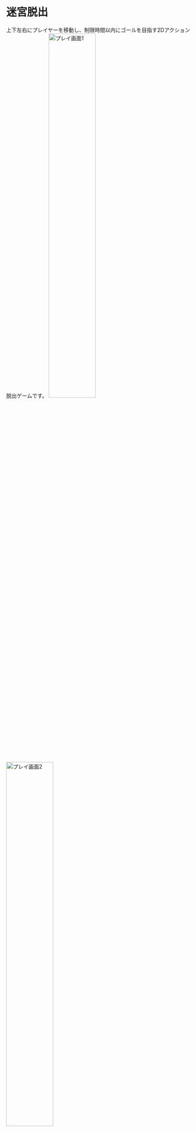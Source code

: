 # 迷宮脱出

上下左右にプレイヤーを移動し、制限時間以内にゴールを目指す2Dアクション脱出ゲームです。
<img src="https://user-images.githubusercontent.com/45062199/125215371-4dcc5100-e2f6-11eb-9f9e-2b42e93cfe7e.jpg" alt="プレイ画面1" width="50%">
<img src="https://user-images.githubusercontent.com/45062199/125215581-e236b380-e2f6-11eb-92e3-28c491f9c5b7.jpg" alt="プレイ画面2" width="50%">


## インストール方法

以下のリンクから実行ファイル群をダウンロードしてください。

`https://www.dropbox.com/s/c3r6k0m8rjkwrh7/MazeEscape.zip?dl=0`



## 動作環境

以下の環境での動作を確認しています。

- Windows10 Home



## 遊び方

1. スタート画面で「ゲームスタート」にカーソルを合わせて【Z】を入力する
2. ステージ選択画面でステージを選択し、【Z】を入力するとゲームが開始する

<img src="https://user-images.githubusercontent.com/45062199/125215478-8d933880-e2f6-11eb-8787-e711f84ac326.jpg" alt="スタート画面" width="50%">


## ルール

- 【矢印キー】を入力してプレイヤーを上下左右に移動し、画面下に表示されている残り時間が0になる前にステージのゴールへ到着すればクリア。
- クリアすると、残り時間や取得アイテムからスコアが算出されます。

- ただし、残り時間が0になるか残りライフが0になるとゲームオーバー。
- ライフは「針山」や「マグマ」に触れると1だけ減少します。
- ステージ内に散らばっているアイテムを駆使してクリア・高スコアを狙おう！



## 操作方法



### メニュー時

【Z】決定

【矢印キー】カーソル移動


### ゲーム時

【矢印キー】移動

【左Shift + 矢印キー】低速移動

【Space】ポーズ

